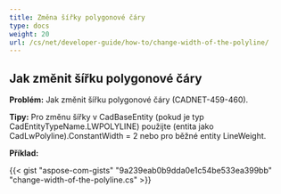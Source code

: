 ```yaml
---
title: Změna šířky polygonové čáry 
type: docs
weight: 20
url: /cs/net/developer-guide/how-to/change-width-of-the-polyline/
---
```


## **Jak změnit šířku polygonové čáry**

**Problém:** Jak změnit šířku polygonové čáry (CADNET-459-460).

**Tipy:** Pro změnu šířky v CadBaseEntity (pokud je typ CadEntityTypeName.LWPOLYLINE) použijte (entita jako CadLwPolyline).ConstantWidth = 2 nebo pro běžné entity LineWeight.

**Příklad:**

{{< gist "aspose-com-gists" "9a239eab0b9dda0e1c54be533ea399bb" "change-width-of-the-polyline.cs" >}}
